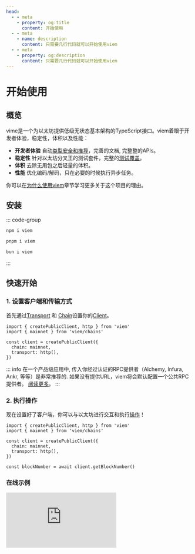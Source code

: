 ```yaml
---
head:
  - - meta
    - property: og:title
      content: 开始使用
  - - meta
    - name: description
      content: 只需要几行代码就可以开始使用viem
  - - meta
    - property: og:description
      content: 只需要几行代码就可以开始使用viem
---
```


# 开始使用

## 概览

vime是一个为以太坊提供低级无状态基本架构的TypeScript接口。viem着眼于开发者体验，稳定性，体积以及性能：

- **开发者体验** 自动[类型安全和推导](/docs/typescript)，完善的文档, 完整整的APIs。
- **稳定性** 针对以太坊分叉王的测试套件，完整的[测试覆盖](https://app.codecov.io/gh/wagmi-dev/viem)。
- **体积** 去除无用包之后轻量的体积。
- **性能** 优化编码/解码，只在必要的时候执行异步任务。

你可以在[为什么使用viem](/docs/introduction)章节学习更多关于这个项目的理由。

## 安装

::: code-group

```bash [npm]
npm i viem
```

```bash [pnpm]
pnpm i viem
```

```bash [bun]
bun i viem
```

:::

## 快速开始

### 1. 设置客户端和传输方式
首先通过[Transport](/docs/clients/intro) 和 [Chain](/docs/clients/chains)设置你的[Client](/docs/clients/intro)。

```tsx {4-7}
import { createPublicClient, http } from 'viem'
import { mainnet } from 'viem/chains'

const client = createPublicClient({
  chain: mainnet,
  transport: http(),
})
```

::: info
在一个产品级应用中, 传入你经过认证的RPC提供者（Alchemy, Infura, Ankr, 等等）是非常推荐的. 如果没有提供URL，viem将会默认配置一个公共RPC提供者。 [阅读更多](/docs/clients/transports/http.html#usage)。
:::

### 2. 执行操作

现在设置好了客户端，你可以与以太坊进行交互和执行[操作](/docs/actions/public/introduction)！

```tsx {9}
import { createPublicClient, http } from 'viem'
import { mainnet } from 'viem/chains'

const client = createPublicClient({
  chain: mainnet,
  transport: http(),
})

const blockNumber = await client.getBlockNumber()
```

### 在线示例

<iframe class="mt-6" frameborder="0" src="https://stackblitz.com/edit/viem-getting-started?embed=1&file=index.ts&hideNavigation=1&hideDevTools=true&terminalHeight=1&hideExplorer=1&devtoolsheight=1&ctl=1"></iframe>
